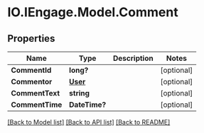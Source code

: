# IO.IEngage.Model.Comment
## Properties

Name | Type | Description | Notes
------------ | ------------- | ------------- | -------------
**CommentId** | **long?** |  | [optional] 
**Commentor** | [**User**](User.md) |  | [optional] 
**CommentText** | **string** |  | [optional] 
**CommentTime** | **DateTime?** |  | [optional] 

[[Back to Model list]](../README.md#documentation-for-models) [[Back to API list]](../README.md#documentation-for-api-endpoints) [[Back to README]](../README.md)

